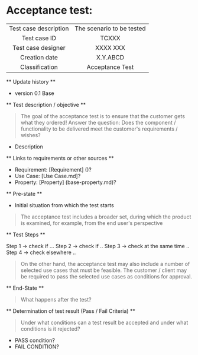 # Acceptance test:


| | |
|:-:|:-:|
| Test case description | The scenario to be tested |
| Test case ID | TCXXX |
| Test case designer | XXXX XXX |
| Creation date | X.Y.ABCD |
| Classification | Acceptance Test|


** Update history **

* version 0.1 Base

** Test description / objective **

> The goal of the acceptance test is to ensure that the customer gets what they ordered!
> Answer the question: Does the component / functionality to be delivered meet the customer's requirements / wishes?

* Description

** Links to requirements or other sources **

* Requirement: [Requirement] ()?
* Use Case: [Use Case.md]?
* Property: [Property] (base-property.md)?

** Pre-state **

* Initial situation from which the test starts

> The acceptance test includes a broader set, during which the product is examined, for example, from the end user's perspective

** Test Steps **

Step 1 -> check if ...
Step 2 -> check if ..
Step 3 -> check at the same time ..
Step 4 -> check elsewhere ..

> On the other hand, the acceptance test may also include a number of selected use cases that must be feasible.
The customer / client may be required to pass the selected use cases as conditions for approval.



** End-State **

> What happens after the test?


** Determination of test result (Pass / Fail Criteria) **

> Under what conditions can a test result be accepted and under what conditions is it rejected?

* PASS condition?
* FAIL CONDITION?